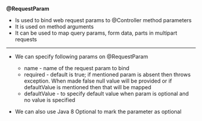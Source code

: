 **@RequestParam**

* Is used to bind web request params to @Controller method parameters
* It is used on method arguments
* It can be used to map query params, form data, parts in multipart requests

---
* We can specify following params on @RequestParam
  * name - name of the request param to bind
  * required - default is true; if mentioned param is absent then throws exception. When made false null value will be provided or if defaultValue is mentioned then that will be mapped
  * defaultValue - to specify default value when param is optional and no value is specified

* We can also use Java 8 Optional to mark the parameter as optional
